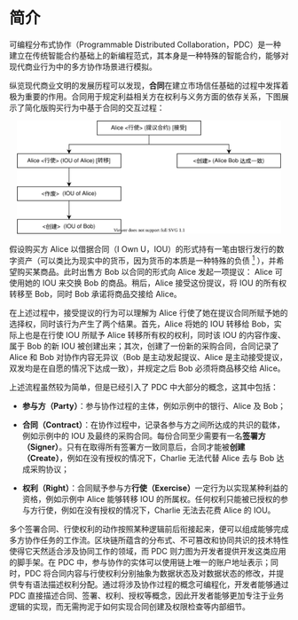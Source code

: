 # 简介

可编程分布式协作（Programmable Distributed Collaboration，PDC）是⼀种建立在传统智能合约基础上的新编程范式，其本身是一种特殊的智能合约，能够对现代商业行为中的多方协作场景进行模拟。

纵览现代商业文明的发展历程可以发现，**合同**在建立市场信任基础的过程中发挥着极为重要的作用。合同用于规定利益相关方在权利与义务方面的依存关系，下图展示了简化版购买行为中基于合同的交互过程：

<div align=center style="margin:1em">
    <img src="../../_static/images/pdc/purchase.svg" alt="compile"/>
</div>

假设购买方 Alice 以借据合同（I Own U，IOU）的形式持有一笔由银行发行的数字资产（可以类比为现实中的货币，因为货币的本质是一种特殊的负债 <a href="https://www.bankofengland.co.uk/-/media/boe/files/quarterly-bulletin/2014/money-in-the-modern-economy-an-introduction.pdf?la=en&hash=E43CDFDBB5A23D672F4D09B13DF135E6715EEDAC"><sup>1</sup></a> ），并希望购买某商品。此时出售方 Bob 以合同的形式向 Alice 发起一项提议： Alice 可使用她的 IOU 来交换 Bob 的商品。稍后，Alice 接受这份提议，将 IOU 的所有权转移至 Bob，同时 Bob 承诺将商品交接给 Alice。

在上述过程中，接受提议的行为可以理解为 Alice 行使了她在提议合同所赋予她的选择权，同时该行为产生了两个结果。首先，Alice 将她的 IOU 转移给 Bob，实际上也是在行使 IOU 所赋予 Alice 转移所有权的权利，同时该 IOU 的内容作废、属于 Bob 的新 IOU 被创建出来；其次，创建了一份新的采购合同，合同记录了 Alice 和 Bob 对协作内容无异议（Bob 是主动发起提议、Alice 是主动接受提议，双发均是在自愿的情况下达成一致），并规定之后 Bob 必须将商品移交给 Alice。

上述流程虽然较为简单，但是已经引入了 PDC 中大部分的概念，这其中包括：

-   **参与方（Party）**：参与协作过程的主体，例如示例中的银行、Alice 及 Bob；

-   **合同（Contract）**：在协作过程中，记录各参与方之间所达成的共识的载体，例如示例中的 IOU 及最终的采购合同。每份合同至少需要有一名**签署方（Signer）**。只有在取得所有签署方一致同意后，合同才能被<strong>创建（Create）</strong>，例如在没有授权的情况下，Charlie 无法代替 Alice 去与 Bob 达成采购协议；

-   **权利（Right）**：合同赋予参与方<strong>行使（Exercise）</strong>一定行为以实现某种利益的资格，例如示例中 Alice 能够转移 IOU 的所属权。任何权利只能被已授权的参与方行使，例如在没有授权的情况下，Charlie 无法去花费 Alice 的 IOU。

多个签署合同、行使权利的动作按照某种逻辑前后衔接起来，便可以组成能够完成多方协作任务的工作流。区块链所蕴含的分布式、不可篡改和协同共识的技术特性使得它天然适合涉及协同工作的领域，而 PDC 则力图为开发者提供开发这类应用的脚手架。在 PDC 中，参与协作的实体可以使用链上唯一的账户地址表示；同时，PDC 将合同内容与行使权利分别抽象为数据状态及对数据状态的修改，并提供专有语法描述权利分配。通过将涉及协作过程的概念可编程化，开发者能够通过 PDC 直接描述合同、签署、权利、授权等概念，因此开发者能够更加专注于业务逻辑的实现，而无需拘泥于如何实现合同创建及权限检查等内部细节。
